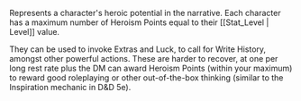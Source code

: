 Represents a character's heroic potential in the narrative. Each character has a maximum number of Heroism Points equal to their [[Stat_Level | Level]] value.

They can be used to invoke Extras and Luck, to call for Write History, amongst other powerful actions. These are harder to recover, at one per long rest rate plus the DM can award Heroism Points (within your maximum) to reward good roleplaying or other out-of-the-box thinking (similar to the Inspiration mechanic in D&D 5e).
